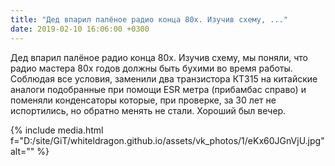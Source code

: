```yaml
---
title: "Дед впарил палёное радио конца 80х. Изучив схему, ..."
date: 2019-02-10 16:06:00 +0300
---
```


Дед впарил палёное радио конца 80х. Изучив схему, мы поняли, что радио мастера 80х годов должны быть бухими во время работы. Соблюдая все условия, заменили два транзистора КТ315 на китайские аналоги подобранные при помощи ESR метра (прибамбас справо) и поменяли конденсаторы которые, при проверке, за 30 лет не испортились, но обратно менять не стали. Хороший был вечер.

{% include media.html f="D:/site/GiT/whiteldragon.github.io/assets/vk_photos/1/eKx60JGnVjU.jpg" alt="" %}

